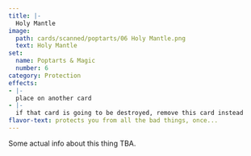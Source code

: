 ```yaml
---
title: |-
  Holy Mantle
image: 
  path: cards/scanned/poptarts/06 Holy Mantle.png
  text: Holy Mantle
set:
  name: Poptarts & Magic
  number: 6
category: Protection
effects: 
- |-
  place on another card
- |-
  if that card is going to be destroyed, remove this card instead
flavor-text: protects you from all the bad things, once...
---
```

Some actual info about this thing TBA.
